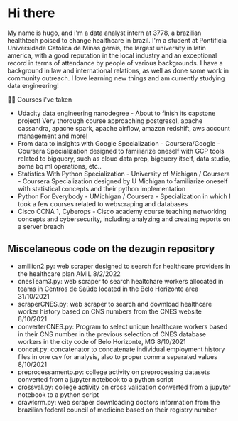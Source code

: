 # Hi there

My name is hugo, and i'm a data analyst intern at 3778, a brazilian healthtech poised to change healthcare in brazil. I'm a student at Pontificia Universidade Católica de Minas gerais, the largest university in latin america, with a good reputation in the local industry and an exceptional record in terms of attendance by people of various backgrounds. I have a background in law and international relations, as well as done some work in community outreach. I love learning new things and am currently studying data engineering!

:student: Courses i've taken

* Udacity data engineering nanodegree - About to finish its capstone project! Very thorough course approaching postgresql, apache cassandra, apache spark, apache airflow, amazon redshift, aws account management and more!
* From data to insights with Google Specialization - Coursera/Google - Coursera Specialization designed to familiarize oneself with GCP tools related to bigquery, such as cloud data prep, bigquery itself, data studio, some bq ml operations, etc..
* Statistics With Python Specialization - University of Michigan / Coursera - Coursera Specialization designed by U Michigan to familiarize oneself with statistical concepts and their python implementation 
* Python For Everybody - UMichigan / Coursera - Specialization in which I took a few courses related to webscraping and databases
* Cisco CCNA 1, Cyberops -  Cisco academy course teaching networking concepts and cybersecurity, including analyzing and creating reports on a server breach



## Miscelaneous code on the dezugin repository

- amillion2.py: web scraper designed to search for healthcare providers in the healthcare plan AMIL 8/2/2022
- cnesTeam3.py: web scraper to search healtchare workers allocated in teams in Centros de Saúde located in the Belo Horizonte area 31/10/2021
- scraperCNES.py: web scraper to search and download healthcare worker history based on CNS numbers from the CNES website 8/10/2021
- converterCNES.py: Program to select unique healthcare workers based in their CNS number in the previous selection of CNES database workers in the city code of Belo Horizonte, MG 8/10/2021
- concat.py: concatenator to concatenate individual employment history files in one csv for analysis, also to proper comma separated values 8/10/2021
- preprocessamento.py: college activity on preprocessing datasets converted from a jupyter notebook to a python script
- crossval.py: college activity on cross validation converted from a jupyter notebook to a python script
- crawlcrm.py: web scraper downloading doctors information from the brazilian federal council of medicine based on their registry number
